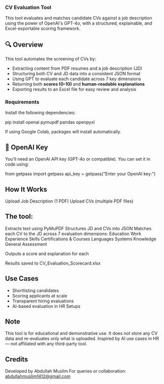 
### CV Evaluation Tool 

This tool evaluates and matches candidate CVs against a job description using the power of OpenAI's GPT-4o, with a structured, explainable, and Excel-exportable scoring framework.


## 🔍 Overview

This tool automates the screening of CVs by:
- Extracting content from PDF resumes and a job description (JD)
- Structuring both CV and JD data into a consistent JSON format
- Using GPT to evaluate each candidate across 7 key dimensions
- Returning both **scores (0–10)** and **human-readable explanations**
- Exporting results to an Excel file for easy review and analysis


### Requirements

Install the following dependencies:

pip install openai pymupdf pandas openpyxl

If using Google Colab, packages will install automatically.

## 🔐 OpenAI Key
You'll need an OpenAI API key (GPT-4o or compatible).
You can set it in code using:

from getpass import getpass
api_key = getpass("Enter your OpenAI key:")

## How It Works
Upload Job Description (1 PDF)
Upload CVs (multiple PDF files)

## The tool:
Extracts text using PyMuPDF
Structures JD and CVs into JSON
Matches each CV to the JD across 7 evaluation dimensions:
Education
Work Experience
Skills
Certifications & Courses
Languages
Systems Knowledge
General Assessment

Outputs a score and explanation for each

Results saved to CV_Evaluation_Scorecard.xlsx



## Use Cases
- Shortlisting candidates
- Scoring applicants at scale
- Transparent hiring evaluations
- AI-based evaluation in HR Setups

## Note
This tool is for educational and demonstrative use.
It does not store any CV data and re-evaluates only what is uploaded.
Inspired by AI use cases in HR — not affiliated with any third-party tool.

## Credits
Developed by Abdullah Muslim
For queries or collaboration:
abdullahmuslim1412@gmail.com
